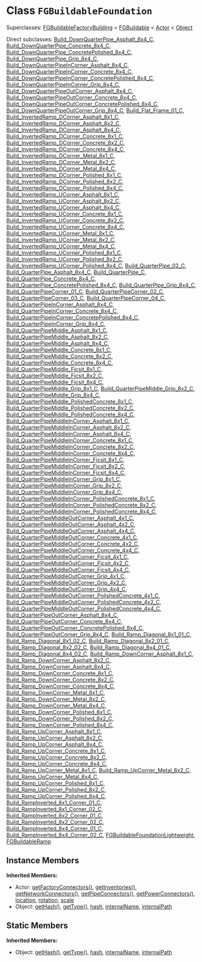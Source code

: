 # Class <code>FGBuildableFoundation</code>

Superclasses: <a href="FGBuildableFactoryBuilding.md">FGBuildableFactoryBuilding</a> < <a href="FGBuildable.md">FGBuildable</a> < <a href="Actor.md">Actor</a> < <a href="Object.md">Object</a>

Direct subclasses: <a href="Build_DownQuarterPipe_Asphalt_8x4_C.md">Build_DownQuarterPipe_Asphalt_8x4_C</a>, <a href="Build_DownQuarterPipe_Concrete_8x4_C.md">Build_DownQuarterPipe_Concrete_8x4_C</a>, <a href="Build_DownQuarterPipe_ConcretePolished_8x4_C.md">Build_DownQuarterPipe_ConcretePolished_8x4_C</a>, <a href="Build_DownQuarterPipe_Grip_8x4_C.md">Build_DownQuarterPipe_Grip_8x4_C</a>, <a href="Build_DownQuarterPipeInCorner_Asphalt_8x4_C.md">Build_DownQuarterPipeInCorner_Asphalt_8x4_C</a>, <a href="Build_DownQuarterPipeInCorner_Concrete_8x4_C.md">Build_DownQuarterPipeInCorner_Concrete_8x4_C</a>, <a href="Build_DownQuarterPipeInCorner_ConcretePolished_8x4_C.md">Build_DownQuarterPipeInCorner_ConcretePolished_8x4_C</a>, <a href="Build_DownQuarterPipeInCorner_Grip_8x4_C.md">Build_DownQuarterPipeInCorner_Grip_8x4_C</a>, <a href="Build_DownQuarterPipeOutCorner_Asphalt_8x4_C.md">Build_DownQuarterPipeOutCorner_Asphalt_8x4_C</a>, <a href="Build_DownQuarterPipeOutCorner_Concrete_8x4_C.md">Build_DownQuarterPipeOutCorner_Concrete_8x4_C</a>, <a href="Build_DownQuarterPipeOutCorner_ConcretePolished_8x4_C.md">Build_DownQuarterPipeOutCorner_ConcretePolished_8x4_C</a>, <a href="Build_DownQuarterPipeOutCorner_Grip_8x4_C.md">Build_DownQuarterPipeOutCorner_Grip_8x4_C</a>, <a href="Build_Flat_Frame_01_C.md">Build_Flat_Frame_01_C</a>, <a href="Build_InvertedRamp_DCorner_Asphalt_8x1_C.md">Build_InvertedRamp_DCorner_Asphalt_8x1_C</a>, <a href="Build_InvertedRamp_DCorner_Asphalt_8x2_C.md">Build_InvertedRamp_DCorner_Asphalt_8x2_C</a>, <a href="Build_InvertedRamp_DCorner_Asphalt_8x4_C.md">Build_InvertedRamp_DCorner_Asphalt_8x4_C</a>, <a href="Build_InvertedRamp_DCorner_Concrete_8x1_C.md">Build_InvertedRamp_DCorner_Concrete_8x1_C</a>, <a href="Build_InvertedRamp_DCorner_Concrete_8x2_C.md">Build_InvertedRamp_DCorner_Concrete_8x2_C</a>, <a href="Build_InvertedRamp_DCorner_Concrete_8x4_C.md">Build_InvertedRamp_DCorner_Concrete_8x4_C</a>, <a href="Build_InvertedRamp_DCorner_Metal_8x1_C.md">Build_InvertedRamp_DCorner_Metal_8x1_C</a>, <a href="Build_InvertedRamp_DCorner_Metal_8x2_C.md">Build_InvertedRamp_DCorner_Metal_8x2_C</a>, <a href="Build_InvertedRamp_DCorner_Metal_8x4_C.md">Build_InvertedRamp_DCorner_Metal_8x4_C</a>, <a href="Build_InvertedRamp_DCorner_Polished_8x1_C.md">Build_InvertedRamp_DCorner_Polished_8x1_C</a>, <a href="Build_InvertedRamp_DCorner_Polished_8x2_C.md">Build_InvertedRamp_DCorner_Polished_8x2_C</a>, <a href="Build_InvertedRamp_DCorner_Polished_8x4_C.md">Build_InvertedRamp_DCorner_Polished_8x4_C</a>, <a href="Build_InvertedRamp_UCorner_Asphalt_8x1_C.md">Build_InvertedRamp_UCorner_Asphalt_8x1_C</a>, <a href="Build_InvertedRamp_UCorner_Asphalt_8x2_C.md">Build_InvertedRamp_UCorner_Asphalt_8x2_C</a>, <a href="Build_InvertedRamp_UCorner_Asphalt_8x4_C.md">Build_InvertedRamp_UCorner_Asphalt_8x4_C</a>, <a href="Build_InvertedRamp_UCorner_Concrete_8x1_C.md">Build_InvertedRamp_UCorner_Concrete_8x1_C</a>, <a href="Build_InvertedRamp_UCorner_Concrete_8x2_C.md">Build_InvertedRamp_UCorner_Concrete_8x2_C</a>, <a href="Build_InvertedRamp_UCorner_Concrete_8x4_C.md">Build_InvertedRamp_UCorner_Concrete_8x4_C</a>, <a href="Build_InvertedRamp_UCorner_Metal_8x1_C.md">Build_InvertedRamp_UCorner_Metal_8x1_C</a>, <a href="Build_InvertedRamp_UCorner_Metal_8x2_C.md">Build_InvertedRamp_UCorner_Metal_8x2_C</a>, <a href="Build_InvertedRamp_UCorner_Metal_8x4_C.md">Build_InvertedRamp_UCorner_Metal_8x4_C</a>, <a href="Build_InvertedRamp_UCorner_Polished_8x1_C.md">Build_InvertedRamp_UCorner_Polished_8x1_C</a>, <a href="Build_InvertedRamp_UCorner_Polished_8x2_C.md">Build_InvertedRamp_UCorner_Polished_8x2_C</a>, <a href="Build_InvertedRamp_UCorner_Polished_8x4_C.md">Build_InvertedRamp_UCorner_Polished_8x4_C</a>, <a href="Build_QuarterPipe_02_C.md">Build_QuarterPipe_02_C</a>, <a href="Build_QuarterPipe_Asphalt_8x4_C.md">Build_QuarterPipe_Asphalt_8x4_C</a>, <a href="Build_QuarterPipe_C.md">Build_QuarterPipe_C</a>, <a href="Build_QuarterPipe_Concrete_8x4_C.md">Build_QuarterPipe_Concrete_8x4_C</a>, <a href="Build_QuarterPipe_ConcretePolished_8x4_C.md">Build_QuarterPipe_ConcretePolished_8x4_C</a>, <a href="Build_QuarterPipe_Grip_8x4_C.md">Build_QuarterPipe_Grip_8x4_C</a>, <a href="Build_QuarterPipeCorner_01_C.md">Build_QuarterPipeCorner_01_C</a>, <a href="Build_QuarterPipeCorner_02_C.md">Build_QuarterPipeCorner_02_C</a>, <a href="Build_QuarterPipeCorner_03_C.md">Build_QuarterPipeCorner_03_C</a>, <a href="Build_QuarterPipeCorner_04_C.md">Build_QuarterPipeCorner_04_C</a>, <a href="Build_QuarterPipeInCorner_Asphalt_8x4_C.md">Build_QuarterPipeInCorner_Asphalt_8x4_C</a>, <a href="Build_QuarterPipeInCorner_Concrete_8x4_C.md">Build_QuarterPipeInCorner_Concrete_8x4_C</a>, <a href="Build_QuarterPipeInCorner_ConcretePolished_8x4_C.md">Build_QuarterPipeInCorner_ConcretePolished_8x4_C</a>, <a href="Build_QuarterPipeInCorner_Grip_8x4_C.md">Build_QuarterPipeInCorner_Grip_8x4_C</a>, <a href="Build_QuarterPipeMiddle_Asphalt_8x1_C.md">Build_QuarterPipeMiddle_Asphalt_8x1_C</a>, <a href="Build_QuarterPipeMiddle_Asphalt_8x2_C.md">Build_QuarterPipeMiddle_Asphalt_8x2_C</a>, <a href="Build_QuarterPipeMiddle_Asphalt_8x4_C.md">Build_QuarterPipeMiddle_Asphalt_8x4_C</a>, <a href="Build_QuarterPipeMiddle_Concrete_8x1_C.md">Build_QuarterPipeMiddle_Concrete_8x1_C</a>, <a href="Build_QuarterPipeMiddle_Concrete_8x2_C.md">Build_QuarterPipeMiddle_Concrete_8x2_C</a>, <a href="Build_QuarterPipeMiddle_Concrete_8x4_C.md">Build_QuarterPipeMiddle_Concrete_8x4_C</a>, <a href="Build_QuarterPipeMiddle_Ficsit_8x1_C.md">Build_QuarterPipeMiddle_Ficsit_8x1_C</a>, <a href="Build_QuarterPipeMiddle_Ficsit_8x2_C.md">Build_QuarterPipeMiddle_Ficsit_8x2_C</a>, <a href="Build_QuarterPipeMiddle_Ficsit_8x4_C.md">Build_QuarterPipeMiddle_Ficsit_8x4_C</a>, <a href="Build_QuarterPipeMiddle_Grip_8x1_C.md">Build_QuarterPipeMiddle_Grip_8x1_C</a>, <a href="Build_QuarterPipeMiddle_Grip_8x2_C.md">Build_QuarterPipeMiddle_Grip_8x2_C</a>, <a href="Build_QuarterPipeMiddle_Grip_8x4_C.md">Build_QuarterPipeMiddle_Grip_8x4_C</a>, <a href="Build_QuarterPipeMiddle_PolishedConcrete_8x1_C.md">Build_QuarterPipeMiddle_PolishedConcrete_8x1_C</a>, <a href="Build_QuarterPipeMiddle_PolishedConcrete_8x2_C.md">Build_QuarterPipeMiddle_PolishedConcrete_8x2_C</a>, <a href="Build_QuarterPipeMiddle_PolishedConcrete_8x4_C.md">Build_QuarterPipeMiddle_PolishedConcrete_8x4_C</a>, <a href="Build_QuarterPipeMiddleInCorner_Asphalt_8x1_C.md">Build_QuarterPipeMiddleInCorner_Asphalt_8x1_C</a>, <a href="Build_QuarterPipeMiddleInCorner_Asphalt_8x2_C.md">Build_QuarterPipeMiddleInCorner_Asphalt_8x2_C</a>, <a href="Build_QuarterPipeMiddleInCorner_Asphalt_8x4_C.md">Build_QuarterPipeMiddleInCorner_Asphalt_8x4_C</a>, <a href="Build_QuarterPipeMiddleInCorner_Concrete_8x1_C.md">Build_QuarterPipeMiddleInCorner_Concrete_8x1_C</a>, <a href="Build_QuarterPipeMiddleInCorner_Concrete_8x2_C.md">Build_QuarterPipeMiddleInCorner_Concrete_8x2_C</a>, <a href="Build_QuarterPipeMiddleInCorner_Concrete_8x4_C.md">Build_QuarterPipeMiddleInCorner_Concrete_8x4_C</a>, <a href="Build_QuarterPipeMiddleInCorner_Ficsit_8x1_C.md">Build_QuarterPipeMiddleInCorner_Ficsit_8x1_C</a>, <a href="Build_QuarterPipeMiddleInCorner_Ficsit_8x2_C.md">Build_QuarterPipeMiddleInCorner_Ficsit_8x2_C</a>, <a href="Build_QuarterPipeMiddleInCorner_Ficsit_8x4_C.md">Build_QuarterPipeMiddleInCorner_Ficsit_8x4_C</a>, <a href="Build_QuarterPipeMiddleInCorner_Grip_8x1_C.md">Build_QuarterPipeMiddleInCorner_Grip_8x1_C</a>, <a href="Build_QuarterPipeMiddleInCorner_Grip_8x2_C.md">Build_QuarterPipeMiddleInCorner_Grip_8x2_C</a>, <a href="Build_QuarterPipeMiddleInCorner_Grip_8x4_C.md">Build_QuarterPipeMiddleInCorner_Grip_8x4_C</a>, <a href="Build_QuarterPipeMiddleInCorner_PolishedConcrete_8x1_C.md">Build_QuarterPipeMiddleInCorner_PolishedConcrete_8x1_C</a>, <a href="Build_QuarterPipeMiddleInCorner_PolishedConcrete_8x2_C.md">Build_QuarterPipeMiddleInCorner_PolishedConcrete_8x2_C</a>, <a href="Build_QuarterPipeMiddleInCorner_PolishedConcrete_8x4_C.md">Build_QuarterPipeMiddleInCorner_PolishedConcrete_8x4_C</a>, <a href="Build_QuarterPipeMiddleOutCorner_Asphalt_4x1_C.md">Build_QuarterPipeMiddleOutCorner_Asphalt_4x1_C</a>, <a href="Build_QuarterPipeMiddleOutCorner_Asphalt_4x2_C.md">Build_QuarterPipeMiddleOutCorner_Asphalt_4x2_C</a>, <a href="Build_QuarterPipeMiddleOutCorner_Asphalt_4x4_C.md">Build_QuarterPipeMiddleOutCorner_Asphalt_4x4_C</a>, <a href="Build_QuarterPipeMiddleOutCorner_Concrete_4x1_C.md">Build_QuarterPipeMiddleOutCorner_Concrete_4x1_C</a>, <a href="Build_QuarterPipeMiddleOutCorner_Concrete_4x2_C.md">Build_QuarterPipeMiddleOutCorner_Concrete_4x2_C</a>, <a href="Build_QuarterPipeMiddleOutCorner_Concrete_4x4_C.md">Build_QuarterPipeMiddleOutCorner_Concrete_4x4_C</a>, <a href="Build_QuarterPipeMiddleOutCorner_Ficsit_4x1_C.md">Build_QuarterPipeMiddleOutCorner_Ficsit_4x1_C</a>, <a href="Build_QuarterPipeMiddleOutCorner_Ficsit_4x2_C.md">Build_QuarterPipeMiddleOutCorner_Ficsit_4x2_C</a>, <a href="Build_QuarterPipeMiddleOutCorner_Ficsit_4x4_C.md">Build_QuarterPipeMiddleOutCorner_Ficsit_4x4_C</a>, <a href="Build_QuarterPipeMiddleOutCorner_Grip_4x1_C.md">Build_QuarterPipeMiddleOutCorner_Grip_4x1_C</a>, <a href="Build_QuarterPipeMiddleOutCorner_Grip_4x2_C.md">Build_QuarterPipeMiddleOutCorner_Grip_4x2_C</a>, <a href="Build_QuarterPipeMiddleOutCorner_Grip_4x4_C.md">Build_QuarterPipeMiddleOutCorner_Grip_4x4_C</a>, <a href="Build_QuarterPipeMiddleOutCorner_PolishedConcrete_4x1_C.md">Build_QuarterPipeMiddleOutCorner_PolishedConcrete_4x1_C</a>, <a href="Build_QuarterPipeMiddleOutCorner_PolishedConcrete_4x2_C.md">Build_QuarterPipeMiddleOutCorner_PolishedConcrete_4x2_C</a>, <a href="Build_QuarterPipeMiddleOutCorner_PolishedConcrete_4x4_C.md">Build_QuarterPipeMiddleOutCorner_PolishedConcrete_4x4_C</a>, <a href="Build_QuarterPipeOutCorner_Asphalt_8x4_C.md">Build_QuarterPipeOutCorner_Asphalt_8x4_C</a>, <a href="Build_QuarterPipeOutCorner_Concrete_8x4_C.md">Build_QuarterPipeOutCorner_Concrete_8x4_C</a>, <a href="Build_QuarterPipeOutCorner_ConcretePolished_8x4_C.md">Build_QuarterPipeOutCorner_ConcretePolished_8x4_C</a>, <a href="Build_QuarterPipeOutCorner_Grip_8x4_C.md">Build_QuarterPipeOutCorner_Grip_8x4_C</a>, <a href="Build_Ramp_Diagonal_8x1_01_C.md">Build_Ramp_Diagonal_8x1_01_C</a>, <a href="Build_Ramp_Diagonal_8x1_02_C.md">Build_Ramp_Diagonal_8x1_02_C</a>, <a href="Build_Ramp_Diagonal_8x2_01_C.md">Build_Ramp_Diagonal_8x2_01_C</a>, <a href="Build_Ramp_Diagonal_8x2_02_C.md">Build_Ramp_Diagonal_8x2_02_C</a>, <a href="Build_Ramp_Diagonal_8x4_01_C.md">Build_Ramp_Diagonal_8x4_01_C</a>, <a href="Build_Ramp_Diagonal_8x4_02_C.md">Build_Ramp_Diagonal_8x4_02_C</a>, <a href="Build_Ramp_DownCorner_Asphalt_8x1_C.md">Build_Ramp_DownCorner_Asphalt_8x1_C</a>, <a href="Build_Ramp_DownCorner_Asphalt_8x2_C.md">Build_Ramp_DownCorner_Asphalt_8x2_C</a>, <a href="Build_Ramp_DownCorner_Asphalt_8x4_C.md">Build_Ramp_DownCorner_Asphalt_8x4_C</a>, <a href="Build_Ramp_DownCorner_Concrete_8x1_C.md">Build_Ramp_DownCorner_Concrete_8x1_C</a>, <a href="Build_Ramp_DownCorner_Concrete_8x2_C.md">Build_Ramp_DownCorner_Concrete_8x2_C</a>, <a href="Build_Ramp_DownCorner_Concrete_8x4_C.md">Build_Ramp_DownCorner_Concrete_8x4_C</a>, <a href="Build_Ramp_DownCorner_Metal_8x1_C.md">Build_Ramp_DownCorner_Metal_8x1_C</a>, <a href="Build_Ramp_DownCorner_Metal_8x2_C.md">Build_Ramp_DownCorner_Metal_8x2_C</a>, <a href="Build_Ramp_DownCorner_Metal_8x4_C.md">Build_Ramp_DownCorner_Metal_8x4_C</a>, <a href="Build_Ramp_DownCorner_Polished_8x1_C.md">Build_Ramp_DownCorner_Polished_8x1_C</a>, <a href="Build_Ramp_DownCorner_Polished_8x2_C.md">Build_Ramp_DownCorner_Polished_8x2_C</a>, <a href="Build_Ramp_DownCorner_Polished_8x4_C.md">Build_Ramp_DownCorner_Polished_8x4_C</a>, <a href="Build_Ramp_UpCorner_Asphalt_8x1_C.md">Build_Ramp_UpCorner_Asphalt_8x1_C</a>, <a href="Build_Ramp_UpCorner_Asphalt_8x2_C.md">Build_Ramp_UpCorner_Asphalt_8x2_C</a>, <a href="Build_Ramp_UpCorner_Asphalt_8x4_C.md">Build_Ramp_UpCorner_Asphalt_8x4_C</a>, <a href="Build_Ramp_UpCorner_Concrete_8x1_C.md">Build_Ramp_UpCorner_Concrete_8x1_C</a>, <a href="Build_Ramp_UpCorner_Concrete_8x2_C.md">Build_Ramp_UpCorner_Concrete_8x2_C</a>, <a href="Build_Ramp_UpCorner_Concrete_8x4_C.md">Build_Ramp_UpCorner_Concrete_8x4_C</a>, <a href="Build_Ramp_UpCorner_Metal_8x1_C.md">Build_Ramp_UpCorner_Metal_8x1_C</a>, <a href="Build_Ramp_UpCorner_Metal_8x2_C.md">Build_Ramp_UpCorner_Metal_8x2_C</a>, <a href="Build_Ramp_UpCorner_Metal_8x4_C.md">Build_Ramp_UpCorner_Metal_8x4_C</a>, <a href="Build_Ramp_UpCorner_Polished_8x1_C.md">Build_Ramp_UpCorner_Polished_8x1_C</a>, <a href="Build_Ramp_UpCorner_Polished_8x2_C.md">Build_Ramp_UpCorner_Polished_8x2_C</a>, <a href="Build_Ramp_UpCorner_Polished_8x4_C.md">Build_Ramp_UpCorner_Polished_8x4_C</a>, <a href="Build_RampInverted_8x1_Corner_01_C.md">Build_RampInverted_8x1_Corner_01_C</a>, <a href="Build_RampInverted_8x1_Corner_02_C.md">Build_RampInverted_8x1_Corner_02_C</a>, <a href="Build_RampInverted_8x2_Corner_01_C.md">Build_RampInverted_8x2_Corner_01_C</a>, <a href="Build_RampInverted_8x2_Corner_02_C.md">Build_RampInverted_8x2_Corner_02_C</a>, <a href="Build_RampInverted_8x4_Corner_01_C.md">Build_RampInverted_8x4_Corner_01_C</a>, <a href="Build_RampInverted_8x4_Corner_02_C.md">Build_RampInverted_8x4_Corner_02_C</a>, <a href="FGBuildableFoundationLightweight.md">FGBuildableFoundationLightweight</a>, <a href="FGBuildableRamp.md">FGBuildableRamp</a>


## Instance Members
<b>Inherited Members:</b>
- Actor: <a href="Actor.md#user-content-get-factory-connectors">getFactoryConnectors()</a>, <a href="Actor.md#user-content-get-inventories">getInventories()</a>, <a href="Actor.md#user-content-get-network-connectors">getNetworkConnectors()</a>, <a href="Actor.md#user-content-get-pipe-connectors">getPipeConnectors()</a>, <a href="Actor.md#user-content-get-power-connectors">getPowerConnectors()</a>, <a href="Actor.md#user-content-location">location</a>, <a href="Actor.md#user-content-rotation">rotation</a>, <a href="Actor.md#user-content-scale">scale</a>
- Object: <a href="Object.md#user-content-get-hash">getHash()</a>, <a href="Object.md#user-content-get-type">getType()</a>, <a href="Object.md#user-content-hash">hash</a>, <a href="Object.md#user-content-internal-name">internalName</a>, <a href="Object.md#user-content-internal-path">internalPath</a>
## Static Members
<b>Inherited Members:</b>
- Object: <a href="Object.md#user-content-s-get-hash">getHash()</a>, <a href="Object.md#user-content-s-get-type">getType()</a>, <a href="Object.md#user-content-s-hash">hash</a>, <a href="Object.md#user-content-s-internal-name">internalName</a>, <a href="Object.md#user-content-s-internal-path">internalPath</a>